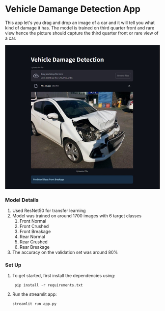 # Vehicle Damange Detection App

This app let's you drag and drop an image of a car and it will tell you what kind of damage it has.
The model is trained on third quarter front and rare view hence the picture should capture the third quarter front or rare view of a car. 

![app](streamlit-app/app_screenshot.jpg)

### Model Details
1. Used ResNet50 for transfer learning
2. Model was trained on around 1700 images with 6 target classes
   1. Front Normal
   1. Front Crushed
   1. Front Breakage
   1. Rear Normal
   1. Rear Crushed
   1. Rear Breakage
9. The accuracy on the validation set was around 80%

### Set Up

1. To get started, first install the dependencies using:
    ```commandline
     pip install -r requirements.txt
    ```
   
2. Run the streamlit app:
   ```commandline
   streamlit run app.py